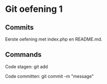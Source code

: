 # Git oefening 1
## Commits
Eerste oefening met index.php en README.md.

## Commands
Code stagen:
git add

Code committen:
git commit -m "message"